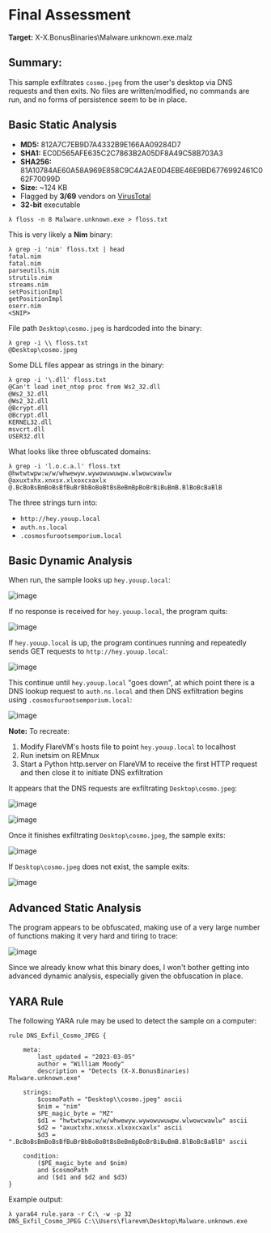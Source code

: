 <!--
William Moody (@bmdyy)
05.03.2023
-->

# Final Assessment

**Target:** X-X.BonusBinaries\Malware.unknown.exe.malz

## Summary:

This sample exfiltrates `cosmo.jpeg` from the user's desktop via DNS requests and then exits. No files are written/modified, no commands are run, and no forms of persistence seem to be in place.

## Basic Static Analysis

- **MD5:** 812A7C7EB9D7A4332B9E166AA09284D7
- **SHA1:** EC0D565AFE635C2C7863B2A05DF8A49C58B703A3
- **SHA256:** 81A10784AE60A58A969E858C9C4A2AE0D4EBE46E9BD6776992461C062F70099D
- **Size:** ~124 KB
- Flagged by **3/69** vendors on [VirusTotal](https://www.virustotal.com/gui/file/81a10784ae60a58a969e858c9c4a2ae0d4ebe46e9bd6776992461c062f70099d)
- **32-bit** executable

```
λ floss -n 8 Malware.unknown.exe > floss.txt
```

This is very likely a **Nim** binary:

```
λ grep -i 'nim' floss.txt | head
fatal.nim
fatal.nim
parseutils.nim
strutils.nim
streams.nim
setPositionImpl
getPositionImpl
oserr.nim
<SNIP>
```

File path `Desktop\cosmo.jpeg` is hardcoded into the binary:

```
λ grep -i \\ floss.txt
@Desktop\cosmo.jpeg
```

Some DLL files appear as strings in the binary:

```
λ grep -i '\.dll' floss.txt               
@Can't load inet_ntop proc from Ws2_32.dll
@Ws2_32.dll                               
@Ws2_32.dll                               
@Bcrypt.dll                               
@Bcrypt.dll                               
KERNEL32.dll                              
msvcrt.dll                                
USER32.dll                                
```

What looks like three obfuscated domains:

```
λ grep -i 'l.o.c.a.l' floss.txt
@hwtwtwpw:w/w/whwewyw.wywowuwuwpw.wlwowcwawlw
@axuxtxhx.xnxsx.xlxoxcxaxlx
@.BcBoBsBmBoBsBfBuBrBbBoBoBtBsBeBmBpBoBrBiBuBmB.BlBoBcBaBlB
```

The three strings turn into:
- `http://hey.youup.local`
- `auth.ns.local`
- `.cosmosfurootsemporium.local`

## Basic Dynamic Analysis

When run, the sample looks up `hey.youup.local`:

![image](img/2.png)

If no response is received for `hey.youup.local`, the program quits:

![image](img/4.png)

If `hey.youup.local` is up, the program continues running and repeatedly sends GET requests to `http://hey.youup.local`:

![image](img/3.png)

This continue until `hey.youup.local` "goes down", at which point there is a DNS lookup request to `auth.ns.local` and then DNS exfiltration begins using `.cosmosfurootsemporium.local`:

![image](img/6.png)

**Note:** To recreate:
1. Modify FlareVM's hosts file to point `hey.youup.local` to localhost
2. Run inetsim on REMnux
3. Start a Python http.server on FlareVM to receive the first HTTP request and then close it to initiate DNS exfiltration

It appears that the DNS requests are exfiltrating `Desktop\cosmo.jpeg`:

![image](img/7.png)

![image](img/8.png)

Once it finishes exfiltrating `Desktop\cosmo.jpeg`, the sample exits:

![image](img/10.png)

If `Desktop\cosmo.jpeg` does not exist, the sample exits:

![image](img/11.png)

## Advanced Static Analysis

The program appears to be obfuscated, making use of a very large number of functions making it very hard and tiring to trace:

![image](img/9.png)

Since we already know what this binary does, I won't bother getting into advanced dynamic analysis, especially given the obfuscation in place.

## YARA Rule

The following YARA rule may be used to detect the sample on a computer:

```yara
rule DNS_Exfil_Cosmo_JPEG {
    
    meta: 
        last_updated = "2023-03-05"
        author = "William Moody"
        description = "Detects (X-X.BonusBinaries) Malware.unknown.exe"

    strings:
		$cosmoPath = "Desktop\\cosmo.jpeg" ascii
		$nim = "nim"
		$PE_magic_byte = "MZ"
		$d1 = "hwtwtwpw:w/w/whwewyw.wywowuwuwpw.wlwowcwawlw" ascii
		$d2 = "axuxtxhx.xnxsx.xlxoxcxaxlx" ascii
		$d3 = ".BcBoBsBmBoBsBfBuBrBbBoBoBtBsBeBmBpBoBrBiBuBmB.BlBoBcBaBlB" ascii

    condition:
        ($PE_magic_byte and $nim)
		and $cosmoPath
		and ($d1 and $d2 and $d3)
}
```

Example output:

```
λ yara64 rule.yara -r C:\ -w -p 32
DNS_Exfil_Cosmo_JPEG C:\\Users\flarevm\Desktop\Malware.unknown.exe
```